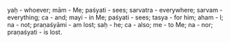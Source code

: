 yaḥ - whoever; mām - Me; paśyati - sees; sarvatra - everywhere; sarvam - everything; ca - and; mayi - in Me; paśyati - sees; tasya - for him; aham - I; na - not; praṇaśyāmi - am lost; saḥ - he; ca - also; me - to Me; na - nor; praṇaśyati - is lost.